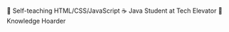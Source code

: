 🌱 Self-teaching HTML/CSS/JavaScript
☕ Java Student at Tech Elevator
🧠 Knowledge Hoarder

<!---
nicole440/nicole440 is a ✨ special ✨ repository because its `README.md` (this file) appears on your GitHub profile.
You can click the Preview link to take a look at your changes.
--->
